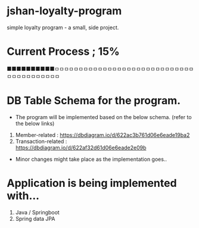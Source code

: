 # jshan-loyalty-program
simple loyalty program - a small, side project.

# Current Process ; 15%
■■■■■■■■■■ㅁㅁㅁㅁㅁㅁㅁㅁㅁㅁㅁㅁㅁㅁㅁㅁㅁㅁㅁㅁㅁㅁㅁㅁㅁㅁㅁㅁㅁㅁㅁㅁㅁㅁㅁㅁㅁㅁㅁㅁ


# DB Table Schema for the program. 
- The program will be implemented based on the below schema. (refer to the below links)
1) Member-related : https://dbdiagram.io/d/622ac3b761d06e6eade19ba2
2) Transaction-related : https://dbdiagram.io/d/622af32d61d06e6eade2e09b
- Minor changes might take place as the implementation goes..  
  
# Application is being implemented with... 
1. Java / Springboot 
2. Spring data JPA

 
